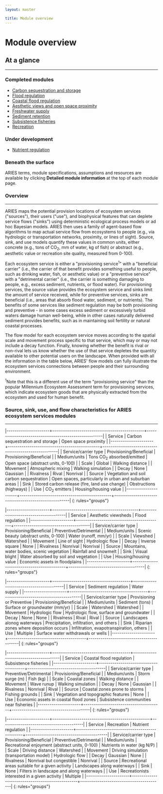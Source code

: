 ```yaml
---
layout: master

title: Module overview
---
```

# Module overview

<div id="module-sidebar" markdown="1">

## At a glance
---------------

### Completed modules

* [Carbon sequestration and storage](/modules/carbon.html)
* [Flood regulation](/modules/flood.html)
* [Coastal flood regulation](/modules/coast.html)
* [Aesthetic views and open space proximity](/modules/aesth.html)
* [Freshwater supply](/modules/water.html)
* [Sediment retention](/modules/soil.html)
* [Subsistence fisheries](/modules/fish.html)
* [Recreation](/modules/rec.html)

### Under development

* [Nutrient regulation](/modules.html)

### Beneath the surface

ARIES terms, module specifications, assumptions and resources are
available by clicking **Detailed module information** at the top of
each module page.

</div>

<div id="module-content" markdown="1">

### Overview
-------------

ARIES maps the potential provision locations of ecosystem services
("sources"), their users ("use"), and biophysical features that can
deplete service flows ("sinks") using deterministic ecological process
models or ad hoc Bayesian models.  ARIES then uses a family of
agent-based flow algorithms to map actual service flow from ecosystems
to people (e.g., via hydrologic or transportation networks, proximity,
or lines of sight).  Source, sink, and use models quantify these
values in common units, either concrete (e.g., tons of CO<sub>2</sub>,
mm of water, kg of fish) or abstract (e.g., aesthetic value or
recreation site quality, measured from 0-100).

Each ecosystem service is either a "provisioning service<sup>1</sup>"
with a "beneficial carrier" (i.e., the carrier of that benefit
provides something useful to people, such as drinking water, fish, or
aesthetic value) or a "preventive service" with a "detrimental
carrier" (i.e., the carrier is something damaging to people, e.g.,
excess sediment, nutrients, or flood water).  For provisioning
services, the source value provides the ecosystem service and sinks
limit the amount of service received, while for preventive services,
sinks are beneficial (i.e., areas that absorb flood water, sediment,
or nutrients).  The benefits of some services like sediment regulation
may be both provisioning and preventive - in some cases excess
sediment or excessively turbid waters damage human well-being, while
in other cases naturally delivered sediment provides benefits, such as
in maintaining soil fertility or natural coastal processes.

The flow model for each ecosystem service moves according to the
spatial scale and movement process specific to that service, which may
or may not include a decay function.  Finally, knowing whether the
benefit is rival or non-rival lets us know whether the use of that
service depletes the quantity available to other potential users on
the landscape.  When provided with all the information in the table
below, ARIES' flow models can fully illustrate the ecosystem services
connections between people and their surrounding environment.

<sup>1</sup>Note that this is a different use of the term
"provisioning service" than the popular Millennium Ecosystem
Assessment term for provisioning services, which indicate ecosystem
goods that are physically extracted from the ecosystem and used for
human benefit.

### Source, sink, use, and flow characteristics for ARIES ecosystem services modules
-------------------------------------------------------------------------------------

|----------------------+-----------------------------------------------+-------------------------------------------------------|
| Service              | Carbon sequestration and storage              | Open space proximity                                  |
|----------------------+-----------------------------------------------+-------------------------------------------------------|
| Service/carrier type | Provisioning/Beneficial                       | Provisioning/Beneficial                               |
| Medium/units         | Tons CO<sub>2</sub> absorbed/emitted          | Open space (abstract units, 0-100)                    |
| Scale                | Global                                        | Walking distance                                      |
| Movement             | Atmospheric mixing                            | Walking simulation                                    |
| Decay                | None                                          | Gaussian                                              |
| Rivalness            | Rival                                         | Nonrival                                              |
| Source               | Vegetation and soil carbon sequestration      | Open spaces, particularly in urban and suburban areas |
| Sink                 | Stored carbon release (fire, land use change) | Obstructions (highways)                               |
| Use                  | CO<sub>2</sub> emitters                       | Housing/housing value                                 |
|----------------------+-----------------------------------------------+-------------------------------------------------------|
{: rules="groups"}

|----------------------+--------------------------------------------+---------------------------------------|
| Service              | Aesthetic viewsheds                        | Flood regulation                      |
|----------------------+--------------------------------------------+---------------------------------------|
| Service/carrier type | Provisioning/Beneficial                    | Preventive/Detrimental                |
| Medium/units         | Scenic beauty (abstract units, 0-100)      | Water (runoff, mm/yr)                 |
| Scale                | Viewshed                                   | Watershed                             |
| Movement             | Line of sight                              | Hydrologic flow                       |
| Decay                | Inverse square                             | None                                  |
| Rivalness            | Nonrival                                   | Nonrival                              |
| Source               | Mountains, water bodies, scenic vegetation | Rainfall and snowmelt                 |
| Sink                 | Visual blight                              | Water absorbed by soil and vegetation |
| Use                  | Housing/housing value                      | Economic assets in floodplains        |
|----------------------+--------------------------------------------+---------------------------------------|
{: rules="groups"}

|----------------------+----------------------------------------+------------------------------------------|
| Service              | Sediment regulation                    | Water supply                             |
|----------------------+----------------------------------------+------------------------------------------|
| Service/carrier type | Provisioning or Preventive             | Provisioning/Beneficial                  |
| Medium/units         | Sediment (tons)                        | Surface or groundwater (mm/yr)           |
| Scale                | Watershed                              | Watershed                                |
| Movement             | Hydrologic flow                        | Hydrologic flow, surface and groundwater |
| Decay                | None                                   | None                                     |
| Rivalness            | Rival                                  | Rival                                    |
| Source               | Landscapes alonog waterways            | Precipitation, infiltration, and others  |
| Sink                 | Riparian zones where deposition occurs | Infiltration, evapotranspiration, others |
| Use                  | Multiple                               | Surface water withdrawals or wells       |
|----------------------+----------------------------------------+------------------------------------------|
{: rules="groups"}

|----------------------+----------------------------------------+----------------------------------------|
| Service              | Coastal flood regulation               | Subsistence fisheries                  |
|----------------------+----------------------------------------+----------------------------------------|
| Service/carrier type | Preventive/Detrimental                 | Provisioning/Beneficial                |
| Medium/units         | Storm surge (m)                        | Fish (kg)                              |
| Scale                | Coastal zones                          | Walking distance                       |
| Movement             | Wave runup                             | Walking simulation                     |
| Decay                | None                                   | Gaussian                               |
| Rivalness            | Nonrival                               | Rival                                  |
| Source               | Coastal zones prone to storms          | Fishing grounds                        |
| Sink                 | Vegetation and topographic features    | None                                   |
| Use                  | Economic assets in coastal flood zones | Subsistence communities near fisheries |
|----------------------+----------------------------------------+----------------------------------------|
{: rules="groups"}

|----------------------+--------------------------------------------------+------------------------------------------|
| Service              | Recreation                                       | Nutrient regulation                      |
|----------------------+--------------------------------------------------+------------------------------------------|
| Service/carrier type | Provisioning/Beneficial                          | Preventive/Detrimental                   |
| Medium/units         | Recreational enjoyment (abstract units, 0-100)   | Nutrients in water (kg N/P)              |
| Scale                | Driving distance                                 | Watershed                                |
| Movement             | Driving simulation (transportation model)        | Hydrologic flow                          |
| Decay                | Gaussian                                         | None                                     |
| Rivalness            | Nonrival but congestible                         | Nonrival                                 |
| Source               | Recreational areas suitable for a given activity | Landscapes along waterways               |
| Sink                 | None                                             | Filters in landscape and along waterways |
| Use                  | Recreationists interested in a given activity    | Multiple                                 |
|----------------------+--------------------------------------------------+------------------------------------------|
{: rules="groups"}

</div>
